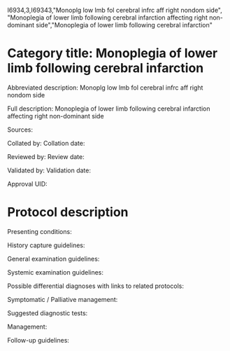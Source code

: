 I6934,3,I69343,"Monoplg low lmb fol cerebral infrc aff right nondom side", "Monoplegia of lower limb following cerebral infarction affecting right non-dominant side","Monoplegia of lower limb following cerebral infarction"
# Category title: Monoplegia of lower limb following cerebral infarction

Abbreviated description: Monoplg low lmb fol cerebral infrc aff right nondom side

Full description: Monoplegia of lower limb following cerebral infarction affecting right non-dominant side

Sources:

Collated by:
Collation date:

Reviewed by:
Review date:

Validated by:
Validation date:

Approval UID:

# Protocol description

Presenting conditions:

History capture guidelines:

General examination guidelines:

Systemic examination guidelines:

Possible differential diagnoses with links to related protocols:

Symptomatic / Palliative management:

Suggested diagnostic tests:

Management:

Follow-up guidelines:
